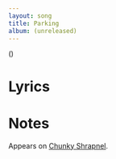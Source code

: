 ```yaml
---
layout: song
title: Parking
album: (unreleased)
---
```


()

# Lyrics

> 


# Notes

Appears on [Chunky Shrapnel](/releases/chunky-shrapnel).
